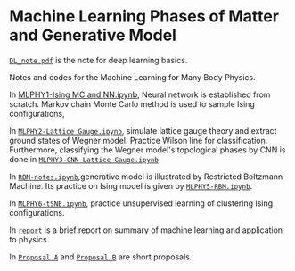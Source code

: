 # Machine Learning Phases of Matter and Generative Model
[`DL_note.pdf`](https://github.com/JSKao/ML_Phys/blob/master/DL_note.pdf) is the note for deep learning basics.

Notes and codes for the Machine Learning for Many Body Physics.


In [MLPHY1-Ising MC and NN.ipynb](https://github.com/JSKao/ML_Phys/blob/master/MLPHY1%20-%20Ising%20MC%20and%20NN.ipynb), Neural network is established from scratch. Markov chain Monte Carlo method is used to sample Ising configurations, 

In [`MLPHY2-Lattice Gauge.ipynb`](https://github.com/JSKao/ML_Phys/blob/master/MLPHY2%20-%20Lattice%20Gauge.ipynb), simulate lattice gauge theory and extract ground states of Wegner model. Practice Wilson line for classification. Furthermore, classifying the Wegner model's topological phases by CNN is done in [`MLPHY3-CNN Lattice Gauge.ipynb`](https://github.com/JSKao/ML_Phys/blob/master/MLPHY3%20-%20CNN%20Lattice%20Gauge.ipynb)

In [`RBM-notes.ipynb`](https://github.com/JSKao/ML_Phys/blob/master/RBM-notes.ipynb),generative model is illustrated by Restricted Boltzmann Machine. Its practice on Ising model is given by [`MLPHY5-RBM.ipynb`](https://github.com/JSKao/ML_Phys/blob/master/MLPHY5-%20RBM.ipynb).

In [`MLPHY6-tSNE.ipynb`](https://github.com/JSKao/ML_Phys/blob/master/MLPHY6%20-%20tSNE.ipynb), practice unsupervised learning of clustering Ising configurations.

In [`report`](https://github.com/JSKao/ML_Phys/blob/master/Report20191025.pdf) is a brief report on summary of machine learning and application to physics.

In [`Proposal A`](https://github.com/JSKao/ML_Phys/blob/master/QST-VB.pdf) and [`Proposal B`](https://github.com/JSKao/ML_Phys/blob/master/ProposalML.pdf) are short proposals.

